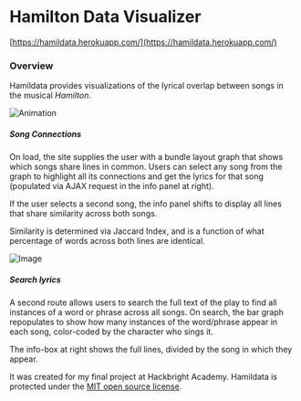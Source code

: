 # Hamilton Data Visualizer

[https://hamildata.herokuapp.com/](https://hamildata.herokuapp.com/)


### Overview

Hamildata provides visualizations of the lyrical overlap between songs in the musical *Hamilton*.

![Animation](http://i.imgur.com/rJprS7t.gif)

#####  Song Connections

On load, the site supplies the user with a bundle layout graph that shows which songs share lines in common. Users can select any song from the graph to highlight all its connections and get the lyrics for that song (populated via AJAX request in the info panel at right).

If the user selects a second song, the info panel shifts to display all lines that share similarity across both songs.

Similarity is determined via Jaccard Index, and is a function of what percentage of words across both lines are identical.

![Image](http://i.imgur.com/ryhrKjV.png)

#####  Search lyrics

A second route allows users to search the full text of the play to find all instances of a word or phrase across all songs. On search, the bar graph repopulates to show how many instances of the word/phrase appear in each song, color-coded by the character who sings it.

The info-box at right shows the full lines, divided by the song in which they appear.

It was created for my final project at Hackbright Academy. Hamildata is protected under the [MIT open source license](https://opensource.org/licenses/MIT).